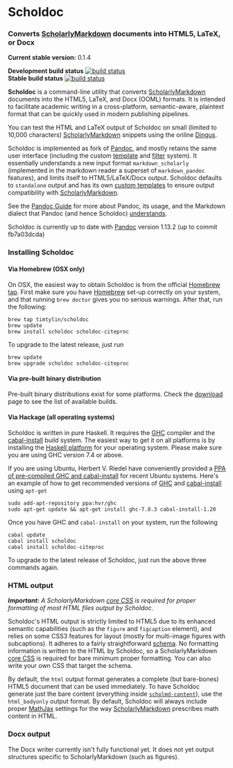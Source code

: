Scholdoc
========

### Converts [ScholarlyMarkdown][scholmd] documents into HTML5, LaTeX, or Docx

**Current stable version:** 0.1.4

**Development build status** [![build status][scholarly-devel-travisimage]][travis_stat]  
**Stable build status** [![build status][scholarly-travisimage]][travis_stat]

**Scholdoc** is a command-line utility that converts
[ScholarlyMarkdown][scholmd] documents into the HTML5, LaTeX, and Docx (OOML)
formats. It is intended to facilitate academic writing in a cross-platform,
semantic-aware, plaintext format that can be quickly used in modern publishing
pipelines.

You can test the HTML and LaTeX output of Scholdoc on small (limited to 10,000
characters) [ScholarlyMarkdown][scholmd] snippets using the online
[Dingus][dingus].

Scholdoc is implemented as fork of [Pandoc][pandoc], and mostly retains the
same user interface (including the custom [template][pandocTemplate] and
[filter][pandocFilters] system). It essentially understands a new input format
`markdown_scholarly` (implemented in the markdown reader a superset of
`markdown_pandoc` features), and limits itself to HTML5/LaTeX/Docx output.
Scholdoc defaults to `standalone` output and has its own [custom
templates][scholdoc-templates] to ensure output compatibility with
[ScholarlyMarkdown][scholmd].

See the [Pandoc Guide][pandocReadme] for more about Pandoc, its usage, and the
Markdown dialect that Pandoc (and hence Scholdoc) [understands][pandocMarkdown].

Scholdoc is currently up to date with [Pandoc][pandoc] version 1.13.2 (up to commit fb7a03dcda)

### Installing Scholdoc

#### Via Homebrew (OSX only)

On OSX, the easiest way to obtain Scholdoc is from the official
[Homebrew][Homebrew] [tap][homebrew-scholdoc]. First make sure you have
[Homebrew][Homebrew] set-up correctly on your system, and that running `brew
doctor` gives you no serious warnings. After that, run the following:

    brew tap timtylin/scholdoc
    brew update
    brew install scholdoc scholdoc-citeproc

To upgrade to the latest release, just run

    brew update
    brew upgrade scholdoc scholdoc-citeproc

#### Via pre-built binary distribution

Pre-built binary distributions exist for some platforms. Check the [download][scholdoc-download] page to see the list of available builds.

#### Via Hackage (all operating systems)

Scholdoc is written in pure Haskell. It requires the [GHC] compiler and the
[cabal-install] build system. The easiest way to get it on all platforms is by
installing the [Haskell platform] for your operating system. Please make sure
you are using GHC version 7.4 or above.

If you are using Ubuntu, Herbert V. Riedel have conveniently provided a [PPA of
pre-compiled GHC and cabal-install][hvr-PPA] for recent Ubuntu systems. Here's
an example of how to get recommended versions of [GHC] and [cabal-install]
using `apt-get`

    sudo add-apt-repository ppa:hvr/ghc
    sudo apt-get update && apt-get install ghc-7.8.3 cabal-install-1.20

Once you have GHC and `cabal-install` on your system, run the following

    cabal update
    cabal install scholdoc
    cabal install scholdoc-citeproc

To upgrade to the latest release of Scholdoc, just run the above three commands
again.

### HTML output

***Important:*** *A ScholarlyMarkdown [core CSS][corecss] is required for proper
formatting of most HTML files output by Scholdoc.*

Scholdoc's HTML output is strictly limited to HTML5 due to its enhanced
semantic capabilities (such as the `figure` and `figcaption` element), and
relies on some CSS3 features for layout (mostly for multi-image figures with
subcaptions). It adheres to a fairly straightforward [schema][html-schema]. No
formatting information is written to the HTML by Scholdoc, so a
ScholarlyMarkdown [core CSS][corecss] is required for bare minimum proper
formatting. You can also write your own CSS that target the schema.

By default, the `html` output format generates a complete (but bare-bones)
HTML5 document that can be used immediately. To have Scholdoc generate just the
bare content (everything inside [`scholmd-content`][html-schema-content]), use
the `html_bodyonly` output format. By default, Scholdoc will always include
proper [MathJax] settings for the way [ScholarlyMarkdown][scholmd] prescribes
math content in HTML.

### Docx output

The Docx writer currently isn't fully functional yet. It does not yet output structures specific to ScholarlyMarkdown (such as figures).

[scholmd]: http://scholarlymarkdown.com
[scholdoc]: https://github.com/timtylin/scholdoc
[scholdoc-types]: https://github.com/timtylin/scholdoc-types
[texmath]: https://github.com/jgm/texmath
[pandoc]: http://johnmacfarlane.net/pandoc/
[pandocReadme]: http://johnmacfarlane.net/pandoc/README.html
[pandocMarkdown]: http://johnmacfarlane.net/pandoc/README.html#pandocs-markdown
[pandocTemplate]: http://johnmacfarlane.net/pandoc/README.html#templates
[pandocFilters]: https://github.com/jgm/pandocfilters
[pandocWriters]: http://johnmacfarlane.net/pandoc/README.html#custom-writers
[pandoc-types]: https://github.com/jgm/pandoc-types
[travis_stat]: https://travis-ci.org/timtylin/scholdoc
[scholarly-devel-travisimage]: https://travis-ci.org/timtylin/scholdoc.svg?branch=master
[scholarly-travisimage]: https://travis-ci.org/timtylin/scholdoc.svg?branch=stable
[scholdoc-templates]: https://github.com/timtylin/scholdoc-templates
[html-schema]: http://scholarlymarkdown.com/Scholarly-Markdown-HTML-Schema.html
[html-schema-content]: http://scholarlymarkdown.com/Scholarly-Markdown-HTML-Schema.html#content
[corecss]: http://scholarlymarkdown.com/scholdoc-distribution/css/core/scholmd-core-latest.css
[mathjax]: http://www.mathjax.org
[GHC]: http://www.haskell.org/ghc/
[Haskell platform]: http://hackage.haskell.org/platform/
[cabal-install]: http://hackage.haskell.org/trac/hackage/wiki/CabalInstall
[zip-archive]: http://hackage.haskell.org/package/zip-archive
[highlighting-kate]: http://hackage.haskell.org/package/highlighting-kate
[blaze-html]: http://hackage.haskell.org/package/blaze-html
[Cabal User's Guide]: http://www.haskell.org/cabal/release/latest/doc/users-guide/builders.html#setup-configure-paths
[Homebrew]: http://brew.sh
[hvr-PPA]: https://launchpad.net/~hvr/+archive/ubuntu/ghc
[homebrew-scholdoc]: https://github.com/timtylin/homebrew-scholdoc/
[dingus]: http://scholarlymarkdown.com/dingus/
[scholdoc-download]: http://scholdoc.scholarlymarkdown.com/download/
